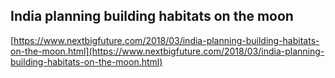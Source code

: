 ## India planning building habitats on the moon
  
  [https://www.nextbigfuture.com/2018/03/india-planning-building-habitats-on-the-moon.html](https://www.nextbigfuture.com/2018/03/india-planning-building-habitats-on-the-moon.html)